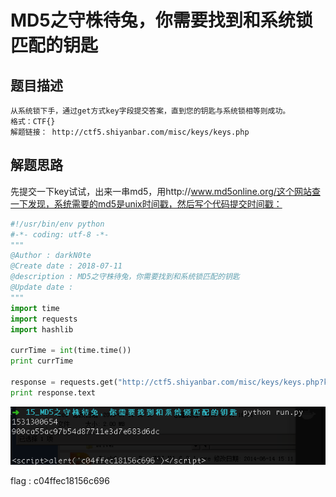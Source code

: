 # MD5之守株待兔，你需要找到和系统锁匹配的钥匙

## 题目描述
```
从系统锁下手，通过get方式key字段提交答案，直到您的钥匙与系统锁相等则成功。
格式：CTF{}
解题链接： http://ctf5.shiyanbar.com/misc/keys/keys.php
```

## 解题思路
先提交一下key试试，出来一串md5，用http://www.md5online.org/这个网站查一下发现，系统需要的md5是unix时间戳，然后写个代码提交时间戳：
```python
#!/usr/bin/env python
#-*- coding: utf-8 -*-
"""
@Author : darkN0te
@Create date : 2018-07-11
@description : MD5之守株待兔，你需要找到和系统锁匹配的钥匙
@Update date :   
"""  
import time
import requests
import hashlib

currTime = int(time.time())
print currTime

response = requests.get("http://ctf5.shiyanbar.com/misc/keys/keys.php?key=" + str(currTime))
print response.text
```
![](2018-07-11-17-18-01.png)

flag : c04ffec18156c696
